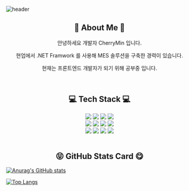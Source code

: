 
![header](https://capsule-render.vercel.app/api?type=Waving&color=gradient&customColorList=0,2,2,5,30&height=300&section=header&text=CherryMin%20&fontSize=90)

<h2><center> 🍒 About Me 🍒</center></h2>
<P><center>안녕하세요 개발자 CherryMin 입니다.</center></P>
<P><center>현업에서 .NET Framwork 를 사용해 MES 솔루션을 구축한 경력이 있습니다.</center></P>
<P><center>현재는 프론트엔드 개발자가 되기 위해 공부중 입니다.</center></P>

<br>

<h2><center> 💻 Tech Stack 💻</center></h2>
<center>
<img src="https://img.shields.io/badge/React-61DAFB?style=for-the-badge&logo=React&logoColor=white"/>
<img src="https://img.shields.io/badge/javascript-F7DF1E?style=for-the-badge&logo=javascript&logoColor=black">
<img src="https://img.shields.io/badge/html-E34F26?style=for-the-badge&logo=html5&logoColor=white">
<img src="https://img.shields.io/badge/css-1572B6?style=for-the-badge&logo=css3&logoColor=white">
<br>
<img src="https://img.shields.io/badge/bootstrap-7952B3?style=for-the-badge&logo=bootstrap&logoColor=white">
 <img src="https://img.shields.io/badge/C Sharp-239120?style=for-the-badge&logo=C Sharp&logoColor=white"/>
 <img src="https://img.shields.io/badge/.NET-512BD4?style=for-the-badge&logo=.NET&logoColor=white"/>
 <img src="https://img.shields.io/badge/Unity-FFFFFF?style=for-the-badge&logo=Unity&logoColor=black"/>
 <br>
 <img src="https://img.shields.io/badge/Blazor-512BD4?style=for-the-badge&logo=Blazor&logoColor=white"/>
 <img src="https://img.shields.io/badge/MSSQL-CC2927?style=for-the-badge&logo=Microsoft SQL Server&logoColor=white"/>
 <img src="https://img.shields.io/badge/PostgreSql-4169E1?style=for-the-badge&logo=PostgreSQL&logoColor=white"/>
 <img src="https://img.shields.io/badge/MySQL-4479A1?style=for-the-badge&logo=MySQL&logoColor=white"/>
 </center>
<br>

<h2><center>😝 GitHub Stats Card 😋</center></h2>

[![Anurag's GitHub stats](https://github-readme-stats.vercel.app/api?username=cherryminji&theme=dracula)](https://github.com/cherryminji/github-readme-stats)

[![Top Langs](https://github-readme-stats.vercel.app/api/top-langs/?username=cherryminji&layout=compact)](https://github.com/anuraghazra/github-readme-stats)
